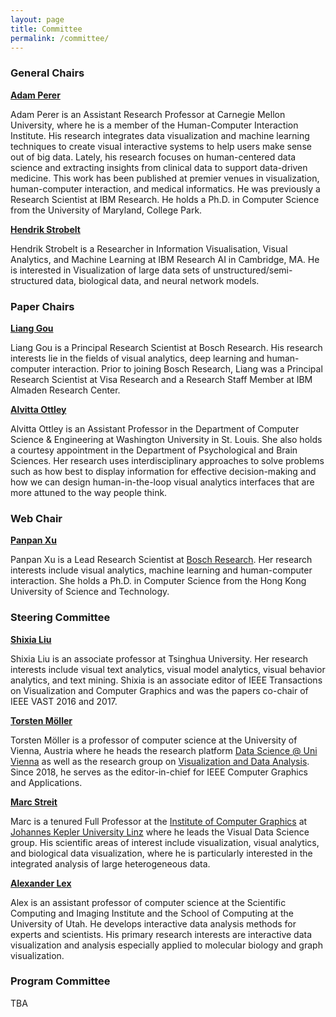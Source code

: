 ```yaml
---
layout: page
title: Committee
permalink: /committee/
---
```


### General Chairs

**[Adam Perer](http://perer.org/)**  
 
Adam Perer is an Assistant Research Professor at Carnegie Mellon University, where he is a member of the Human-Computer Interaction Institute. His research integrates data visualization and machine learning techniques to create visual interactive systems to help users make sense out of big data. Lately, his research focuses on human-centered data science and extracting insights from clinical data to support data-driven medicine. This work has been published at premier venues in visualization, human-computer interaction, and medical informatics. He was previously a Research Scientist at IBM Research. He holds a Ph.D. in Computer Science from the University of Maryland, College Park.

**[Hendrik Strobelt](http://hendrik.strobelt.com/)** 

Hendrik Strobelt is a Researcher in Information Visualisation, Visual Analytics, and Machine Learning at IBM Research AI in Cambridge, MA. He is interested in Visualization of large data sets of unstructured/semi-structured data, biological data, and neural network models.

### Paper Chairs

**[Liang Gou](https://usa.visa.com/about-visa/visa-research/liang-gou.html)**  

Liang Gou is a Principal Research Scientist at Bosch Research. His research interests lie in the fields of visual analytics, deep learning and human-computer interaction. Prior to joining Bosch Research, Liang was a Principal Research Scientist at Visa Research and a Research Staff Member at IBM Almaden Research Center.

**[Alvitta Ottley](http://visualdata.wustl.edu)**

Alvitta Ottley is an Assistant Professor in the Department of Computer Science & Engineering at Washington University in St. Louis. She also holds a courtesy appointment in the Department of Psychological and Brain Sciences. Her research uses interdisciplinary approaches to solve problems such as how best to display information for effective decision-making and how we can design human-in-the-loop visual analytics interfaces that are more attuned to the way people think.


### Web Chair

**[Panpan Xu](http://lliquid.github.io/homepage/)**  

Panpan Xu is a Lead Research Scientist at [Bosch Research](http://www.bosch.com/research). Her research interests include visual analytics, machine learning and human-computer interaction. She holds a Ph.D. in Computer Science from the Hong Kong University of Science and Technology.


### Steering Committee

**[Shixia Liu](http://shixialiu.com)** 

Shixia Liu is an associate professor at Tsinghua University. Her research interests include visual text analytics, visual model analytics, visual behavior analytics, and text mining. Shixia is an associate editor of IEEE Transactions on Visualization and Computer Graphics and was the papers co-chair of IEEE VAST 2016 and 2017.

**[Torsten Möller](https://cs.univie.ac.at/Torsten.Möller)**  
 
 Torsten Möller is a professor of computer science at the University of Vienna, Austria where he heads the research platform [Data Science @ Uni Vienna](http://datascience.univie.ac.at) as well as the research group on [Visualization and Data Analysis](http://vda.cs.univie.ac.at). Since 2018, he serves as the editor-in-chief for IEEE Computer Graphics and Applications.

**[Marc Streit](http://marc-streit.com/)**

Marc is a tenured Full Professor at the [Institute of Computer Graphics](http://www.cg.jku.at/) at [Johannes Kepler University Linz](http://www.jku.at/) where he leads the Visual Data Science group. His scientific areas of interest include visualization, visual analytics, and biological data visualization, where he is particularly interested in the integrated analysis of large heterogeneous data. 

**[Alexander Lex](http://alexander-lex.net/)** 

Alex is an assistant professor of computer science at the Scientific Computing and Imaging Institute and the School of Computing at the University of Utah. He develops interactive data analysis methods for experts and scientists. His primary research interests are interactive data visualization and analysis especially applied to molecular biology and graph visualization.

### Program Committee 

TBA 

<!-- Alim, Usman (University of Calgary) 
Banovic, Nikola (University of Michigan, Ann Arbor)
Berger, Matthew (Vanderbilt University)
Brown, Eli (Depaul University)
Cashman, Dylan (Tufts University)
Dou, Wenwen (UNC Charlotte)
Du, Fan (Adobe Research)
Endert, Alex (Georgia Tech)
Hohman, Fred (Georgia Tech)
Kahng, Minsuk (Oregon State University)
Krüger, Robert (Harvard University)
Liu, Zhicheng (Adobe Research)
Nobre, Carolina (University of Utah)
Parra, Denis (PUC Chile)
Schreck, Tobias (TU Graz)
Steed, Chad (Oak Ridge National Laboratory)
Stein, Manuel (University of Konstanz)
Wang, Bei (University of Utah)
Wang, Junpeng (Visa Research)
Wang, Yang (Uber)
Wu, Yanhong (Visa Research)
Xu, Panpan (Bosch Research) -->


<!-- - Andrienko, Natalia (Fraunhofer IAIS & City University London) 
- Banovic, Nikola (Carnegie Mellon University)
- Berger, Matthew (University of Arizona) 
- Brown, Eli (DePaul University)
- Dou, Wenwen (UNC Charlotte)
- Du, Fan (Adobe Research)
- Endert, Alex (Georgia Tech)
- Giesen, Joachim (Friedrich-Schiller-Universität Jena)
- Gou, Liang (VISA Research)
- Hohman, Fred (Georgia Tech)
- Kahng, Minsuk (Georgia Tech)
- Kristian Kersting (Technical University of Dortmund)
- Lex, Alexander (University of Utah) 
- Lin, Yu-Ru (University of Pittsburgh)
- Liu, Zhicheng	(Adobe Research)
- Hohman, Fred (Georgia Tech)	
- Parra, Denis (PUC Chile)	
- Rogers, David (Los Alamos National Laboratory )
- Saket, Bahador (Georgia Tech)	2
- Schreck, Tobias (Graz University of Technology)	
- Sedlmair, Michael	(Jacobs University)
- Steed, Chad (Oak Ridge National Laboratory)	
- Strobelt, Hendrik	(IBM Research)
- Wang, Bei	(University of Utah) 
- Wenskovitch, John (Virginia Tech)
- Yanhong Wu (VISA Research) -->